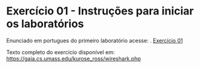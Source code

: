 # Exercício 01 - Instruções para iniciar os laboratórios
Enunciado em portugues do primeiro laboratório acesse:
. [Exercício 01](./exercicio01-inicio/intro.md) 


Texto completo do exercício disponível em:  https://gaia.cs.umass.edu/kurose_ross/wireshark.php